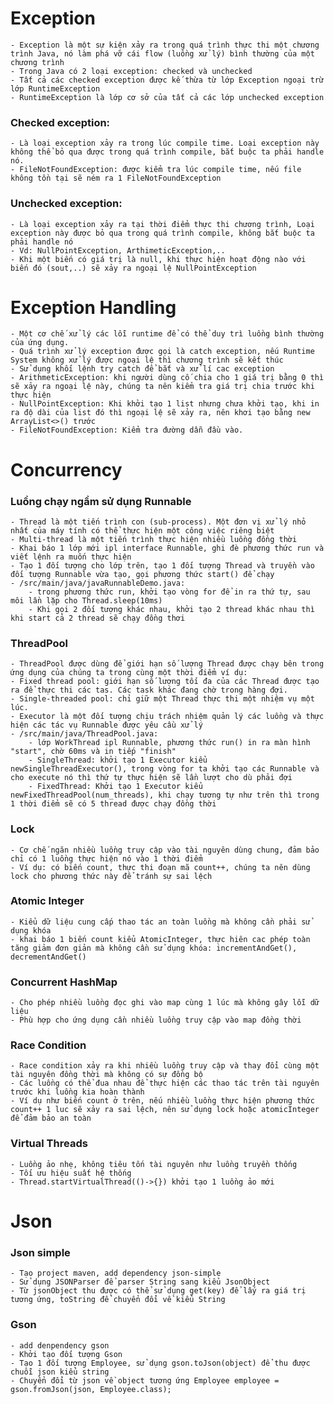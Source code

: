 # Exception
    - Exception là một sự kiện xảy ra trong quá trình thực thi một chương trình Java, nó làm phá vỡ cái flow (luồng xử lý) bình thường của một chương trình
    - Trong Java có 2 loại exception: checked và unchecked
    - Tất cả các checked exception được kế thừa từ lớp Exception ngoại trừ lớp RuntimeException
    - RuntimeException là lớp cơ sở của tất cả các lớp unchecked exception
### Checked exception: 
    - Là loại exception xảy ra trong lúc compile time. Loại exception này không thể bỏ qua được trong quá trình compile, bắt buộc ta phải handle nó.
    - FileNotFoundException: được kiểm tra lúc compile time, nếu file không tồn tại sẽ ném ra 1 FileNotFoundException
### Unchecked exception:
    - Là loại exception xảy ra tại thời điểm thực thi chương trình, Loại exception này được bỏ qua trong quá trình compile, không bắt buộc ta phải handle nó
    - Vd: NullPointException, ArthimeticException,..
    - Khi một biến có giá trị là null, khi thực hiện hoạt động nào với biến đó (sout,..) sẽ xảy ra ngoại lệ NullPointException
# Exception Handling
    - Một cơ chế xử lý các lỗi runtime để có thể duy trì luồng bình thường của ứng dụng.
    - Quá trình xử lý exception được gọi là catch exception, nếu Runtime System không xử lý được ngoại lệ thì chương trình sẽ kết thúc
    - Sử dụng khối lệnh try catch để bắt và xử lí cac exception
    - ArithmeticException: khi người dùng cố chia cho 1 giá trị bằng 0 thì sẽ xảy ra ngoại lệ này, chúng ta nên kiểm tra giá trị chia trước khi thực hiện
    - NullPointException: Khi khởi tạo 1 list nhưng chưa khởi tạo, khi in ra độ dài của list đó thì ngoại lệ sẽ xảy ra, nên khơi tạo bằng new ArrayList<>() trước
    - FileNotFoundException: Kiểm tra đường dẫn đầu vào.

# Concurrency
### Luồng chạy ngầm sử dụng Runnable
    - Thread là một tiến trình con (sub-process). Một đơn vị xử lý nhỏ nhất của máy tính có thể thực hiện một công việc riêng biệt
    - Multi-thread là một tiến trình thực hiện nhiều luồng đồng thời
    - Khai báo 1 lớp mới ipl interface Runnable, ghi đè phương thức run và viết lệnh ra muốn thực hiện
    - Tạo 1 đối tượng cho lớp trên, tạo 1 đối tượng Thread và truyền vào đối tượng Runnable vừa tạo, gọi phương thức start() để chạy
    - /src/main/java/javaRunnableDemo.java:
        - trong phương thức run, khởi tạo vòng for để in ra thứ tự, sau môi lần lặp cho Thread.sleep(10ms)
        - Khi gọi 2 đối tượng khác nhau, khởi tạo 2 thread khác nhau thì khi start cả 2 thread sẽ chạy đồng thơi
### ThreadPool 
    - ThreadPool được dùng để giới hạn số lượng Thread được chạy bên trong ứng dụng của chúng ta trong cùng một thời điểm ví dụ:
    - Fixed thread pool: giới hạn số lượng tối đa của các Thread được tạo ra để thực thi các tas. Các task khác đang chờ trong hàng đợi.
    - Single-threaded pool: chỉ giữ một Thread thực thi một nhiệm vụ một lúc.
    - Executor là một đối tượng chịu trách nhiệm quản lý các luồng và thực hiện các tác vụ Runnable được yêu cầu xử lý
    - /src/main/java/ThreadPool.java:
        - lớp WorkThread ipl Runnable, phương thức run() in ra màn hình "start", chờ 60ms và in tiếp "finish"
        - SingleThread: khởi tạo 1 Executor kiểu newSingleThreadExecutor(), trong vòng for ta khởi tạo các Runnable và cho execute nó thì thứ tự thực hiện sẽ lần lượt cho dù phải đợi
        - FixedThread: Khởi tạo 1 Executor kiểu newFixedThreadPool(num_threads), khi chạy tương tự như trên thì trong 1 thời điểm sẽ có 5 thread được chạy đồng thời
### Lock
    - Cơ chế ngăn nhiều luồng truy cập vào tài nguyên dùng chung, đảm bảo chỉ có 1 luồng thực hiện nó vào 1 thời điểm
    - Ví dụ: có biến count, thực thi đoạn mã count++, chúng ta nên dùng lock cho phương thức này để tránh sự sai lệch
### Atomic Integer
    - Kiểu dữ liệu cung cấp thao tác an toàn luồng mà không cần phải sử dụng khóa
    - khai báo 1 biến count kiểu AtomicInteger, thực hiên cac phép toàn tăng giảm đơn giản mà không cần sử dụng khóa: incrementAndGet(), decrementAndGet()
### Concurrent HashMap
    - Cho phép nhiều luồng đọc ghi vào map cùng 1 lúc mà không gây lỗi dữ liệu
    - Phù hợp cho ứng dụng cần nhiều luồng truy cập vào map đồng thời
### Race Condition
    - Race condition xảy ra khi nhiều luồng truy cập và thay đổi cùng một tài nguyên đồng thời mà không có sự đồng bộ
    - Các luồng có thể đua nhau để thực hiện các thao tác trên tài nguyên trước khi luồng kia hoàn thành
    - Ví dụ như biến count ở trên, nếu nhiều luồng thực hiện phương thức count++ 1 luc sẽ xảy ra sai lệch, nên sử dụng lock hoặc atomicInteger để đảm bảo an toàn
### Virtual Threads
    - Luồng ảo nhẹ, không tiêu tốn tài nguyên như luồng truyền thống
    - Tối ưu hiệu suất hệ thống
    - Thread.startVirtualThread(()->{}) khởi tạo 1 luồng ảo mới

# Json

### Json simple
    - Tạo project maven, add dependency json-simple
    - Sử dụng JSONParser để parser String sang kiểu JsonObject
    - Từ jsonObject thu được có thể sử dụng get(key) để lấy ra giá trị tương ứng, toString để chuyển đổi về kiểu String
### Gson
    - add denpendency gson
    - Khởi tạo đối tượng Gson
    - Tạo 1 đối tượng Employee, sử dụng gson.toJson(object) để thu được chuỗi json kiểu string
    - Chuyển đổi từ json về object tương ứng Employee employee = gson.fromJson(json, Employee.class);
    